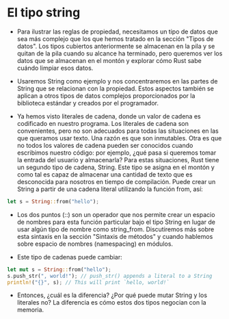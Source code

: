 # El tipo string

- Para ilustrar las reglas de propiedad, necesitamos un tipo de datos que sea más complejo que los que
  hemos tratado en la sección "Tipos de datos". Los tipos cubiertos anteriormente se
  almacenan en la pila y se quitan de la pila cuando su alcance ha terminado, pero queremos ver los
  datos que se almacenan en el montón y explorar cómo Rust sabe cuándo limpiar esos datos.

- Usaremos String como ejemplo y nos concentraremos en las partes de String que se relacionan con
  la propiedad. Estos aspectos también se aplican a otros tipos de datos complejos proporcionados por
  la biblioteca estándar y creados por el programador.

- Ya hemos visto literales de cadena, donde un valor de cadena es codificado en nuestro programa.
  Los literales de cadena son convenientes, pero no son adecuados para todas las situaciones en las
  que queramos usar texto. Una razón es que son inmutables. Otra es que no todos los valores de
  cadena pueden ser conocidos cuando escribimos nuestro código: por ejemplo, ¿qué pasa si
  queremos tomar la entrada del usuario y almacenarla? Para estas situaciones, Rust tiene un segundo
  tipo de cadena, String. Este tipo se asigna en el montón y como tal es capaz de almacenar una
  cantidad de texto que es desconocida para nosotros en tiempo de compilación. Puede crear un String
  a partir de una cadena literal utilizando la función from, así:

```rust
let s = String::from("hello");
```

- Los dos puntos (::) son un operador que nos permite crear un espacio de nombres para esta función
  particular bajo el tipo String en lugar de usar algún tipo de nombre como string_from. Discutiremos
  más sobre esta sintaxis en la sección "Sintaxis de métodos" y cuando hablemos sobre espacio de
  nombres (namespacing) en módulos.

- Este tipo de cadenas puede cambiar:

```rust
let mut s = String::from("hello");
s.push_str(", world!"); // push_str() appends a literal to a String
println!("{}", s); // This will print `hello, world!`
```

- Entonces, ¿cuál es la diferencia? ¿Por qué puede mutar String y los literales no? La diferencia es
  cómo estos dos tipos negocian con la memoria.
